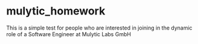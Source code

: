# mulytic_homework
This is a simple test for people who are interested in joining in the dynamic role of a Software Engineer at Mulytic Labs GmbH
